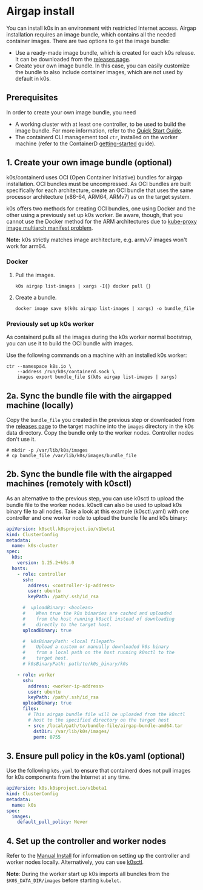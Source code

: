 # Airgap install

You can install k0s in an environment with restricted Internet access. Airgap installation requires an image bundle, which contains all the needed container images. There are two options to get the image bundle:

- Use a ready-made image bundle, which is created for each k0s release. It can be downloaded from the [releases page](https://github.com/k0sproject/k0s/releases/latest).
- Create your own image bundle. In this case, you can easily customize the bundle to also include container images, which are not used by default in k0s.

## Prerequisites

In order to create your own image bundle, you need

- A working cluster with at least one controller, to be used to build the image bundle. For more information, refer to the [Quick Start Guide](install.md).
- The containerd CLI management tool `ctr`, installed on the worker machine (refer to the ContainerD [getting-started](https://containerd.io/docs/getting-started/) guide).

## 1. Create your own image bundle (optional)

k0s/containerd uses OCI (Open Container Initiative) bundles for airgap installation. OCI bundles must be uncompressed. As OCI bundles are built specifically for each architecture, create an OCI bundle that uses the same processor architecture (x86-64, ARM64, ARMv7) as on the target system.

k0s offers two methods for creating OCI bundles, one using Docker and the other using a previously set up k0s worker. Be aware, though, that you cannot use the Docker method for the ARM architectures due to [kube-proxy image multiarch manifest problem](https://github.com/kubernetes/kubernetes/issues/98229).

**Note:** k0s strictly matches image architecture, e.g. arm/v7 images won't work for arm64.

### Docker

1. Pull the images.

   ```shell
   k0s airgap list-images | xargs -I{} docker pull {}
   ```

2. Create a bundle.

   ```shell
   docker image save $(k0s airgap list-images | xargs) -o bundle_file
   ```

### Previously set up k0s worker

As containerd pulls all the images during the k0s worker normal bootstrap, you can use it to build the OCI bundle with images.

Use the following commands on a machine with an installed k0s worker:

```shell
ctr --namespace k8s.io \
    --address /run/k0s/containerd.sock \
    images export bundle_file $(k0s airgap list-images | xargs)
```

## 2a. Sync the bundle file with the airgapped machine (locally)

Copy the `bundle_file` you created in the previous step or downloaded from the [releases page](https://github.com/k0sproject/k0s/releases/latest) to the target machine into the `images` directory in the k0s data directory. Copy the bundle only to the worker nodes. Controller nodes don't use it.

```shell
# mkdir -p /var/lib/k0s/images
# cp bundle_file /var/lib/k0s/images/bundle_file
```

## 2b. Sync the bundle file with the airgapped machines (remotely with k0sctl)

As an alternative to the previous step, you can use k0sctl to upload the bundle file to the worker nodes. k0sctl can also be used to upload k0s binary file to all nodes. Take a look at this example (k0sctl.yaml) with one controller and one worker node to upload the bundle file and k0s binary:

```yaml
apiVersion: k0sctl.k0sproject.io/v1beta1
kind: ClusterConfig
metadata:
  name: k0s-cluster
spec:
  k0s:
    version: 1.25.2+k0s.0
  hosts:
    - role: controller
      ssh:
        address: <controller-ip-address>
        user: ubuntu
        keyPath: /path/.ssh/id_rsa

      #  uploadBinary: <boolean>
      #    When true the k0s binaries are cached and uploaded
      #    from the host running k0sctl instead of downloading
      #    directly to the target host.
      uploadBinary: true

      #  k0sBinaryPath: <local filepath>
      #    Upload a custom or manually downloaded k0s binary
      #    from a local path on the host running k0sctl to the
      #    target host.
      # k0sBinaryPath: path/to/k0s_binary/k0s

    - role: worker
      ssh:
        address: <worker-ip-address>
        user: ubuntu
        keyPath: /path/.ssh/id_rsa
      uploadBinary: true
      files:
        # This airgap bundle file will be uploaded from the k0sctl
        # host to the specified directory on the target host
        - src: /local/path/to/bundle-file/airgap-bundle-amd64.tar
          dstDir: /var/lib/k0s/images/
          perm: 0755
```

## 3. Ensure pull policy in the k0s.yaml (optional)

Use the following `k0s.yaml` to ensure that containerd does not pull images for k0s components from the Internet at any time.

```yaml
apiVersion: k0s.k0sproject.io/v1beta1
kind: ClusterConfig
metadata:
  name: k0s
spec:
  images:
    default_pull_policy: Never
```

## 4. Set up the controller and worker nodes

Refer to the [Manual Install](k0s-multi-node.md) for information on setting up the controller and worker nodes locally. Alternatively, you can use [k0sctl](k0sctl-install.md).

**Note**: During the worker start up k0s imports all bundles from the `$K0S_DATA_DIR/images` before starting `kubelet`.
